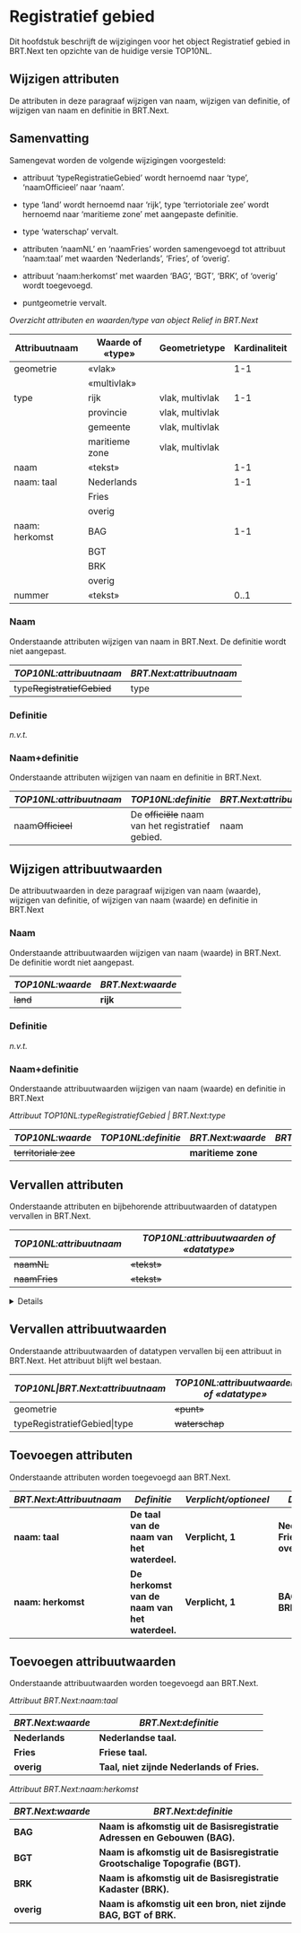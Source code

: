 Registratief gebied
===================

Dit hoofdstuk beschrijft de wijzigingen voor het object Registratief gebied in
BRT.Next ten opzichte van de huidige versie TOP10NL.

Wijzigen attributen
-------------------

De attributen in deze paragraaf wijzigen van naam, wijzigen van definitie, of
wijzigen van naam en definitie in BRT.Next.

Samenvatting
------------

Samengevat worden de volgende wijzigingen voorgesteld:

-   attribuut ‘typeRegistratieGebied’ wordt hernoemd naar ‘type’,
    ‘naamOfficieel’ naar ‘naam’.

-   type ‘land’ wordt hernoemd naar ‘rijk’, type ‘terriotoriale zee’ wordt
    hernoemd naar ‘maritieme zone’ met aangepaste definitie.

-   type ‘waterschap’ vervalt.

-   attributen ‘naamNL’ en ‘naamFries’ worden samengevoegd tot attribuut
    ‘naam:taal’ met waarden ‘Nederlands’, ‘Fries’, of ‘overig’.

-   attribuut ‘naam:herkomst’ met waarden ‘BAG’, ‘BGT’, ‘BRK’, of ‘overig’ wordt
    toegevoegd.

-   puntgeometrie vervalt.

*Overzicht attributen en waarden/type van object Relief in BRT.Next*

| Attribuutnaam  | Waarde of «type» | Geometrietype   | Kardinaliteit |
|----------------|------------------|-----------------|---------------|
| geometrie      | «vlak»           |                 | 1-1           |
|                | «multivlak»      |                 |               |
| type           | rijk             | vlak, multivlak | 1-1           |
|                | provincie        | vlak, multivlak |               |
|                | gemeente         | vlak, multivlak |               |
|                | maritieme zone   | vlak, multivlak |               |
| naam           | «tekst»          |                 | 1-1           |
| naam: taal     | Nederlands       |                 | 1-1           |
|                | Fries            |                 |               |
|                | overig           |                 |               |
| naam: herkomst | BAG              |                 | 1-1           |
|                | BGT              |                 |               |
|                | BRK              |                 |               |
|                | overig           |                 |               |
| nummer         | «tekst»          |                 | 0..1          |

### Naam

Onderstaande attributen wijzigen van naam in BRT.Next. De definitie wordt niet
aangepast.

| *TOP10NL:attribuutnaam*        | *BRT.Next:attribuutnaam* |
|--------------------------------|--------------------------|
| type~~RegistratiefGebied~~ | type                     |

### Definitie

*n.v.t.*

### Naam+definitie

Onderstaande attributen wijzigen van naam en definitie in BRT.Next.

| *TOP10NL:attribuutnaam* | *TOP10NL:definitie*                                    | *BRT.Next:attribuutnaam* | *BRT.Next:definitie*                 |
|-------------------------|--------------------------------------------------------|--------------------------|--------------------------------------|
| naam~~Officieel~~   | De ~~officiële~~ naam van het registratief gebied. | naam                     | De naam van het registratief gebied. |

Wijzigen attribuutwaarden
-------------------------

De attribuutwaarden in deze paragraaf wijzigen van naam (waarde), wijzigen van
definitie, of wijzigen van naam (waarde) en definitie in BRT.Next

### Naam

Onderstaande attribuutwaarden wijzigen van naam (waarde) in BRT.Next. De
definitie wordt niet aangepast.

| *TOP10NL:waarde* | *BRT.Next:waarde* |
|------------------|-------------------|
| ~~land~~     | **rijk**          |

### Definitie

*n.v.t.*

### Naam+definitie

Onderstaande attribuutwaarden wijzigen van naam (waarde) en definitie in
BRT.Next

*Attribuut TOP10NL:typeRegistratiefGebied \| BRT.Next:type*

| *TOP10NL:waarde*         | *TOP10NL:definitie* | *BRT.Next:waarde*  | *BRT.Next:definitie* |
|--------------------------|---------------------|--------------------|----------------------|
| ~~territoriale zee~~ |                     | **maritieme zone** |                      |

Vervallen attributen
--------------------

Onderstaande attributen en bijbehorende attribuutwaarden of datatypen vervallen
in BRT.Next.

| *TOP10NL:attribuutnaam* | *TOP10NL:attribuutwaarden of «datatype»* |
|-------------------------|------------------------------------------|
| ~~naamNL~~     | ~~«tekst»~~                          |
| ~~naamFries~~       | ~~«tekst»~~                          |

<details class="note"> TOP10NL-attributen naamNL en naamFries met datatype «tekst» worden
vervangen door attribuut naam:taal met attribuutwaarden ‘Nederlands’<br /> ‘Fries’<br />
‘overig’ in BRT.Next.
</details>

Vervallen attribuutwaarden
--------------------------

Onderstaande attribuutwaarden of datatypen vervallen bij een attribuut in
BRT.Next. Het attribuut blijft wel bestaan.

| *TOP10NL\|BRT.Next:attribuutnaam* | *TOP10NL:attribuutwaarden of «datatype»* |
|-----------------------------------|------------------------------------------|
| geometrie                         | ~~«punt»~~                           |
| typeRegistratiefGebied\|type      | ~~waterschap~~                       |

Toevoegen attributen
--------------------

Onderstaande attributen worden toegevoegd aan BRT.Next.

| *BRT.Next:Attribuutnaam* | *Definitie*                                    | *Verplicht/optioneel* | *Domein*                      |
|--------------------------|------------------------------------------------|-----------------------|-------------------------------|
| **naam: taal**           | **De taal van de naam van het waterdeel.**     | **Verplicht, 1**      | **Nederlands, Fries, overig** |
| **naam: herkomst**       | **De herkomst van de naam van het waterdeel.** | **Verplicht, 1**      | **BAG, BGT, BRK, overig**     |

Toevoegen attribuutwaarden
--------------------------

Onderstaande attribuutwaarden worden toegevoegd aan BRT.Next.

*Attribuut BRT.Next:naam:taal*

| *BRT.Next:waarde* | *BRT.Next:definitie*                       |
|-------------------|--------------------------------------------|
| **Nederlands**    | **Nederlandse taal.**                      |
| **Fries**         | **Friese taal.**                           |
| **overig**        | **Taal, niet zijnde Nederlands of Fries.** |

*Attribuut BRT.Next:naam:herkomst*

| *BRT.Next:waarde* | *BRT.Next:definitie*                                                          |
|-------------------|-------------------------------------------------------------------------------|
| **BAG**           | **Naam is afkomstig uit de Basisregistratie Adressen en Gebouwen (BAG).**     |
| **BGT**           | **Naam is afkomstig uit de Basisregistratie Grootschalige Topografie (BGT).** |
| **BRK**           | **Naam is afkomstig uit de Basisregistratie Kadaster (BRK).**                 |
| **overig**        | **Naam is afkomstig uit een bron, niet zijnde BAG, BGT of BRK.**              |

